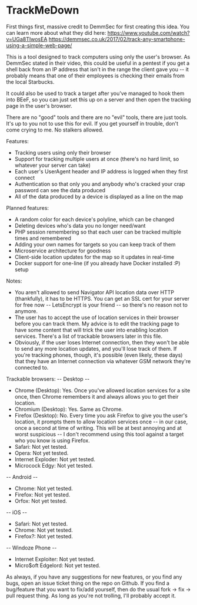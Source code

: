 # TrackMeDown
First things first, massive credit to DemmSec for first creating this idea. You can learn more about what they did here:
https://www.youtube.com/watch?v=UGa8TIwosEA
https://demmsec.co.uk/2017/02/track-any-smartphone-using-a-simple-web-page/

This is a tool designed to track computers using only the user's browser. As DemmSec stated in their video, this could be useful in a pentest if you get a shell back from an IP address that isn't in the range the client gave you -- it probably means that one of their employees is checking their emails from the local Starbucks.

It could also be used to track a target after you've managed to hook them into BEeF, so you can just set this up on a server and then open the tracking page in the user's browser.

There are no "good" tools and there are no "evil" tools, there are just tools. It's up to you not to use this for evil. If you get yourself in trouble, don't come crying to me. No stalkers allowed.

Features:
* Tracking users using only their browser
* Support for tracking multiple users at once (there's no hard limit, so whatever your server can take)
* Each user's UserAgent header and IP address is logged when they first connect
* Authentication so that only you and anybody who's cracked your crap password can see the data produced
* All of the data produced by a device is displayed as a line on the map

Planned features:
* A random color for each device's polyline, which can be changed
* Deleting devices who's data you no longer need/want
* PHP session remembering so that each user can be tracked multiple times and remembered
* Adding your own names for targets so you can keep track of them
* Microservice architecture for goodness
* Client-side location updates for the map so it updates in real-time
* Docker support for one-line (if you already have Docker installed :P) setup

Notes:
* You aren't allowed to send Navigator API location data over HTTP (thankfully), it has to be HTTPS. You can get an SSL cert for your server for free now -- LetsEncrypt is your friend -- so there's no reason not to anymore.
* The user has to accept the use of location services in their browser before you can track them. My advice is to edit the tracking page to have some content that will trick the user into enabling location services. There's a list of trackable browsers later in this file.
* Obviously, if the user loses Internet connection, then they won't be able to send any more location updates, and you'll lose track of them. If you're tracking phones, though, it's possible (even likely, these days) that they have an Internet connection via whatever GSM network they're connected to.

Trackable browsers:
-- Desktop --
* Chrome (Desktop): Yes. Once you've allowed location services for a site once, then Chrome remembers it and always allows you to get their location.
* Chromium (Desktop): Yes. Same as Chrome.
* Firefox (Desktop): No. Every time you ask Firefox to give you the user's location, it prompts them to allow location services once -- in our case, once a second at time of writing. This will be at best annoying and at worst suspicious -- I don't recommend using this tool against a target who you know is using Firefox.
* Safari: Not yet tested.
* Opera: Not yet tested.
* Internet Exploder: Not yet tested.
* Microcock Edgy: Not yet tested.

-- Android --
* Chrome: Not yet tested.
* Firefox: Not yet tested.
* Orfox: Not yet tested.

-- iOS --
* Safari: Not yet tested.
* Chrome: Not yet tested.
* Firefox?: Not yet tested.

-- Windoze Phone --
* Internet Exploiter: Not yet tested.
* Micro$oft Edgelord: Not yet tested.

As always, if you have any suggestions for new features, or you find any bugs, open an issue ticket thing on the repo on Github. If you find a bug/feature that you want to fix/add yourself, then do the usual fork -> fix -> pull request thing. As long as you're not trolling, I'll probably accept it.
